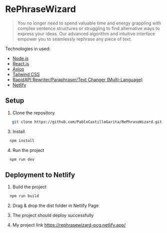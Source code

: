 # RePhraseWizard

> You no longer need to spend valuable time and energy grappling with complex sentence structures or struggling to find alternative ways to express your ideas. Our advanced algorithm and intuitive interface empower you to seamlessly rephrase any piece of text.

Technologies in used:

- [Node.js](https://nodejs.org/en/)
- [React.js](https://react.dev/)
- [Axios](https://axios-http.com/docs/intro)
- [Tailwind CSS](https://tailwindcss.com/docs/installation)
- [RapidAPI Rewriter/Paraphraser/Text Changer (Multi-Language)](https://rapidapi.com/smodin/api/rewriter-paraphraser-text-changer-multi-language)
- [Netlify](https://www.netlify.com/)

## Setup

1. Clone the repository

```sh
   git clone https://github.com/PabloCastilloGarita/RePhraseWizard.git
   ```

3. Install

 ```sh
   npm install
   ```

4. Run the project

 ```sh
   npm run dev
   ```

## Deployment to Netlify

1. Build the project

 ```sh
   npm run build
   ```
2. Drag & drop the dist folder in Netlify Page

3. The project should deploy successfully

4. My project link https://rephrasewizard-pcg.netlify.app/